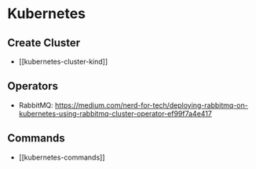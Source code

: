 # Kubernetes

## Create Cluster
- [[kubernetes-cluster-kind]]

##  Operators
- RabbitMQ: https://medium.com/nerd-for-tech/deploying-rabbitmq-on-kubernetes-using-rabbitmq-cluster-operator-ef99f7a4e417

## Commands
- [[kubernetes-commands]]
